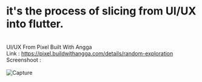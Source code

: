# it's the process of slicing from UI/UX into flutter.
<br />UI/UX From Pixel Built With Angga
<br />Link : https://pixel.buildwithangga.com/details/random-exploration
<br />Screenshoot :
<br /><br />![Capture](https://user-images.githubusercontent.com/66621940/124636116-5ebe3200-deb2-11eb-9619-7ec6890885d3.PNG)
